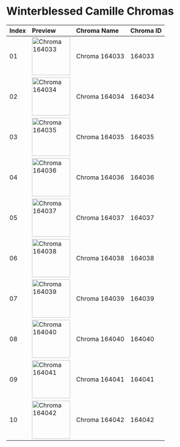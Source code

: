 # Winterblessed Camille Chromas

| Index | Preview | Chroma Name | Chroma ID |
|:---|:---|:---|:---|
| 01 | <img src='https://raw.communitydragon.org/latest/plugins/rcp-be-lol-game-data/global/default/v1/champion-chroma-images/164/164033.png' alt='Chroma 164033' width='100'> | Chroma 164033 | 164033 |
| 02 | <img src='https://raw.communitydragon.org/latest/plugins/rcp-be-lol-game-data/global/default/v1/champion-chroma-images/164/164034.png' alt='Chroma 164034' width='100'> | Chroma 164034 | 164034 |
| 03 | <img src='https://raw.communitydragon.org/latest/plugins/rcp-be-lol-game-data/global/default/v1/champion-chroma-images/164/164035.png' alt='Chroma 164035' width='100'> | Chroma 164035 | 164035 |
| 04 | <img src='https://raw.communitydragon.org/latest/plugins/rcp-be-lol-game-data/global/default/v1/champion-chroma-images/164/164036.png' alt='Chroma 164036' width='100'> | Chroma 164036 | 164036 |
| 05 | <img src='https://raw.communitydragon.org/latest/plugins/rcp-be-lol-game-data/global/default/v1/champion-chroma-images/164/164037.png' alt='Chroma 164037' width='100'> | Chroma 164037 | 164037 |
| 06 | <img src='https://raw.communitydragon.org/latest/plugins/rcp-be-lol-game-data/global/default/v1/champion-chroma-images/164/164038.png' alt='Chroma 164038' width='100'> | Chroma 164038 | 164038 |
| 07 | <img src='https://raw.communitydragon.org/latest/plugins/rcp-be-lol-game-data/global/default/v1/champion-chroma-images/164/164039.png' alt='Chroma 164039' width='100'> | Chroma 164039 | 164039 |
| 08 | <img src='https://raw.communitydragon.org/latest/plugins/rcp-be-lol-game-data/global/default/v1/champion-chroma-images/164/164040.png' alt='Chroma 164040' width='100'> | Chroma 164040 | 164040 |
| 09 | <img src='https://raw.communitydragon.org/latest/plugins/rcp-be-lol-game-data/global/default/v1/champion-chroma-images/164/164041.png' alt='Chroma 164041' width='100'> | Chroma 164041 | 164041 |
| 10 | <img src='https://raw.communitydragon.org/latest/plugins/rcp-be-lol-game-data/global/default/v1/champion-chroma-images/164/164042.png' alt='Chroma 164042' width='100'> | Chroma 164042 | 164042 |
